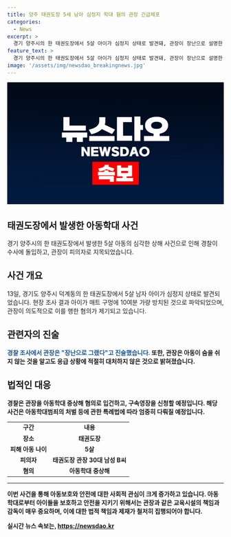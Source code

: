 ```yaml
---
title: 양주 태권도장 5세 남아 심정지 학대 혐의 관장 긴급체포
categories:
  - News
excerpt: >
  경기 양주시의 한 태권도장에서 5살 아이가 심정지 상태로 발견돼, 관장이 장난으로 설명한 사이. 아이는 의식을 회복하지 못하고 중환자실에서 치료를 받고 있으며, 관장은 CCTV 영상까지 삭제한 혐의. 경찰은 아동학대 중상해 혐의로 관장을 입건하고 구속영장을 신청할 방침이다. (150자)
feature_text: >
  경기 양주시의 한 태권도장에서 5살 아이가 심정지 상태로 발견돼, 관장이 장난으로 설명한 사이. 아이는 의식을 회복하지 못하고 중환자실에서 치료를 받고 있으며, 관장은 CCTV 영상까지 삭제한 혐의. 경찰은 아동학대 중상해 혐의로 관장을 입건하고 구속영장을 신청할 방침이다. (150자)
image: '/assets/img/newsdao_breakingnews.jpg'
---
```


<p><img src="/assets/img/newsdao_breakingnews.jpg" alt="ranknews 속보" /></p>

<h2 data-ke-size="size26">태권도장에서 발생한 아동학대 사건</h2>

<p data-ke-size="size16">경기 양주시의 한 태권도장에서 발생한 5살 아동의 심각한 상해 사건으로 인해 경찰이 수사에 돌입하고, 관장이 피의자로 지목되었습니다. </p>

<h2 data-ke-size="size24">사건 개요</h2>

<p data-ke-size="size16">13일, 경기도 양주시 덕계동의 한 태권도장에서 5살 남자 아이가 심정지 상태로 발견되었습니다. 현장 조사 결과 아이가 매트 구멍에 10여분 가량 방치된 것으로 파악되었으며, 관장이 의도적으로 이를 행한 혐의가 제기되고 있습니다.</p>

<h2 data-ke-size="size24">관련자의 진술</h2>

<p data-ke-size="size16"><b><span style="color: #1a5490;">경찰 조사에서 관장은 "장난으로 그랬다"고 진술했습니다.</span><b> 또한, 관장은 아동이 숨을 쉬지 않는 것을 알고도 응급 상황에 적절히 대처하지 않은 것으로 밝혀졌습니다. </p>

<h2 data-ke-size="size24">법적인 대응</h2>

<p data-ke-size="size16">경찰은 관장을 아동학대 중상해 혐의로 입건하고, 구속영장을 신청할 예정입니다. 해당 사건은 아동학대범죄의 처벌 등에 관한 특례법에 따라 엄중히 다뤄질 예정입니다.</p>

<table>
  <tr>
    <td style="text-align: center; height: 17px;"><b>구간</b></td>
    <td style="text-align: center; height: 17px;"><b>내용</b></td>
  </tr>
  <tr>
    <td style="text-align: center; height: 17px;"><b>장소</b></td>
    <td style="text-align: center; height: 17px;">태권도장</td>
  </tr>
  <tr>
    <td style="text-align: center; height: 17px;"><b>피해 아동 나이</b></td>
    <td style="text-align: center; height: 17px;">5살</td>
  </tr>
  <tr>
    <td style="text-align: center; height: 17px;"><b>피의자</b></td>
    <td style="text-align: center; height: 17px;">태권도장 관장 30대 남성 B씨</td>
  </tr>
  <tr>
    <td style="text-align: center; height: 17px;"><b>혐의</b></td>
    <td style="text-align: center; height: 17px;">아동학대 중상해</td>
  </tr>
</table>

<hr>

<p data-ke-size="size16">이번 사건을 통해 아동보호와 안전에 대한 사회적 관심이 크게 증가하고 있습니다. 아동학대로부터 아이들을 보호하고 안전을 지키기 위해서는 관장과 같은 교육시설의 책임과 감독이 매우 중요하며, 이에 대한 법적 책임과 제재가 철저히 집행되어야 합니다.</p>
실시간 뉴스 속보는, <a href="https://newsdao.kr" rel="dofollow">https://newsdao.kr</a>


